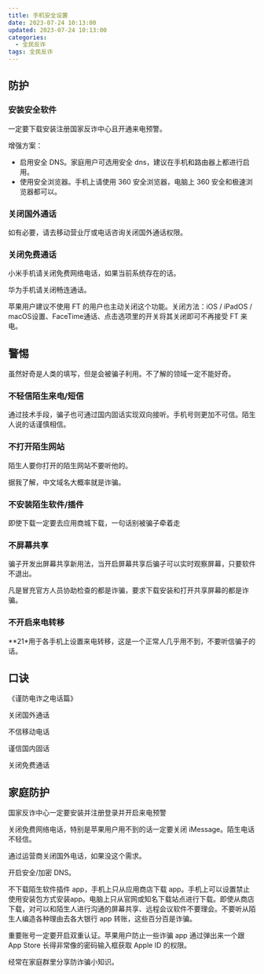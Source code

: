 ```yaml
---
title: 手机安全设置
date: 2023-07-24 10:13:00
updated: 2023-07-24 10:13:00
categories:
  - 全民反诈
tags: 全民反诈
---
```


## 防护

### 安装安全软件

一定要下载安装注册国家反诈中心且开通来电预警。

增强方案：

* 启用安全 DNS。家庭用户可选用安全 dns，建议在手机和路由器上都进行启用。
* 使用安全浏览器。手机上请使用 360 安全浏览器，电脑上 360 安全和极速浏览器都可以。

### 关闭国外通话

如有必要，请去移动营业厅或电话咨询关闭国外通话权限。

### 关闭免费通话

小米手机请关闭免费网络电话，如果当前系统存在的话。

华为手机请关闭畅连通话。

苹果用户建议不使用 FT 的用户也主动关闭这个功能。关闭方法：iOS / iPadOS / macOS设置、FaceTime通话、点击选项里的开关将其关闭即可不再接受 FT 来电。

## 警惕

虽然好奇是人类的填写，但是会被骗子利用。不了解的领域一定不能好奇。

### 不轻信陌生来电/短信

通过技术手段，骗子也可通过国内固话实现双向接听。手机号则更加不可信。陌生人说的话谨慎相信。

### 不打开陌生网站

陌生人要你打开的陌生网站不要听他的。

据我了解，中文域名大概率就是诈骗。

### 不安装陌生软件/插件

即使下载一定要去应用商城下载，一句话别被骗子牵着走

### 不屏幕共享

骗子开发出屏幕共享新用法，当开启屏幕共享后骗子可以实时观察屏幕，只要软件不退出。

凡是冒充官方人员协助检查的都是诈骗，要求下载安装和打开共享屏幕的都是诈骗。

### 不开启来电转移

**21*用于各手机上设置来电转移，这是一个正常人几乎用不到，不要听信骗子的话。

## 口诀

《谨防电诈之电话篇》

关闭国外通话

不信移动电话

谨信国内固话

关闭免费通话

## 家庭防护

国家反诈中心一定要安装并注册登录并开启来电预警

关闭免费网络电话，特别是苹果用户用不到的话一定要关闭 iMessage。陌生电话不轻信。

通过运营商关闭国外电话，如果没这个需求。

开启安全/加密 DNS。

不下载陌生软件插件 app，手机上只从应用商店下载 app。手机上可以设置禁止使用安装包方式安装app。电脑上只从官网或知名下载站点进行下载。即使从商店下载，对可以和陌生人进行沟通的屏幕共享、远程会议软件不要理会。不要听从陌生人编造各种理由去各大银行 app 转账，这些百分百是诈骗。

重要账号一定要开启双重认证。苹果用户防止一些诈骗 app 通过弹出来一个跟 App Store 长得非常像的密码输入框获取 Apple ID 的权限。

经常在家庭群里分享防诈骗小知识。

